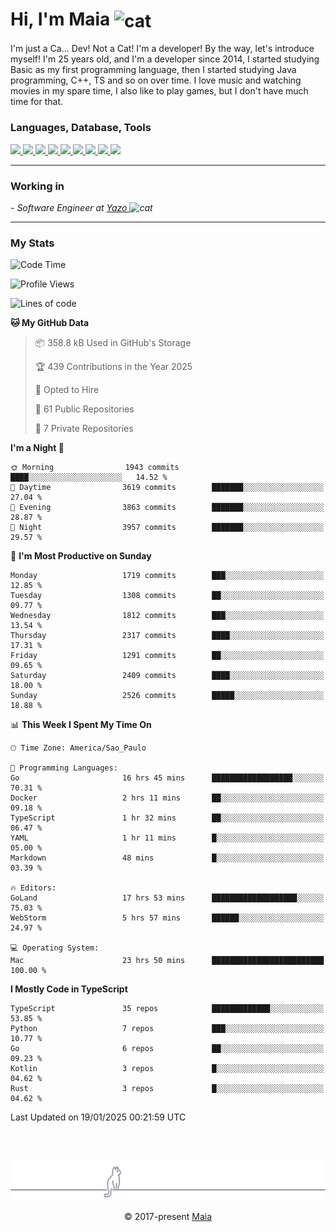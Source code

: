 <h1 align="left">Hi, I'm Maia 
<img src="https://emojis.slackmojis.com/emojis/images/1643509834/36299/black-cat.gif?1643509834" width="50" height="60" align="center"  alt="cat"/>
</h1>

I'm just a Ca... Dev! Not a Cat! I'm a developer! By the way, let's introduce myself!
I'm 25 years old, and I'm a developer since 2014, I started studying Basic as my first programming
language, then I started studying Java programming, C++, TS and so on over time.
I love music and watching movies in my spare time, I also like to play games, but I don't have much time for that.

<h3 align="left">Languages, Database, Tools</h3>
<p>
  <a href="https://www.typescriptlang.org">
    <img src="https://skillicons.dev/icons?i=ts" />
  </a>
  <a href="https://go.dev">
    <img src="https://skillicons.dev/icons?i=go" />
  </a>
  <a href="https://www.python.org">
    <img src="https://skillicons.dev/icons?i=python" />
  </a>
  <a href="https://gradle.org">
    <img src="https://skillicons.dev/icons?i=gradle" />
  </a>
  <a href="https://redis.io">
    <img src="https://skillicons.dev/icons?i=redis" />
  </a>
  <a href="https://www.mongodb.com">
    <img src="https://skillicons.dev/icons?i=mongodb" />
  </a>
  <a href="https://nodejs.org">
    <img src="https://skillicons.dev/icons?i=nodejs" />
  </a>
  <a href="https://www.javascript.com">
    <img src="https://skillicons.dev/icons?i=js" />
  </a>
  <a href="https://www.docker.com">
    <img src="https://skillicons.dev/icons?i=docker" />
  </a>
</p>

<hr/>

<h3>Working in</h3>

<p><em> - Software Engineer at <a href="[https://pdasolucoes.com.br](https://yazo.com.br/)">Yazo
</a><img src="https://media.giphy.com/media/WUlplcMpOCEmTGBtBW/giphy.gif" width="30" alt="cat"> 
</em></p>

<hr/>

### My Stats

<!--START_SECTION:waka-->
![Code Time](http://img.shields.io/badge/Code%20Time-5%2C138%20hrs%201%20min-blue)

![Profile Views](http://img.shields.io/badge/Profile%20Views-7-blue)

![Lines of code](https://img.shields.io/badge/From%20Hello%20World%20I%27ve%20Written-4.2%20million%20lines%20of%20code-blue)

**🐱 My GitHub Data** 

> 📦 358.8 kB Used in GitHub's Storage 
 > 
> 🏆 439 Contributions in the Year 2025
 > 
> 💼 Opted to Hire
 > 
> 📜 61 Public Repositories 
 > 
> 🔑 7 Private Repositories 
 > 
**I'm a Night 🦉** 

```text
🌞 Morning                1943 commits        ████░░░░░░░░░░░░░░░░░░░░░   14.52 % 
🌆 Daytime                3619 commits        ███████░░░░░░░░░░░░░░░░░░   27.04 % 
🌃 Evening                3863 commits        ███████░░░░░░░░░░░░░░░░░░   28.87 % 
🌙 Night                  3957 commits        ███████░░░░░░░░░░░░░░░░░░   29.57 % 
```
📅 **I'm Most Productive on Sunday** 

```text
Monday                   1719 commits        ███░░░░░░░░░░░░░░░░░░░░░░   12.85 % 
Tuesday                  1308 commits        ██░░░░░░░░░░░░░░░░░░░░░░░   09.77 % 
Wednesday                1812 commits        ███░░░░░░░░░░░░░░░░░░░░░░   13.54 % 
Thursday                 2317 commits        ████░░░░░░░░░░░░░░░░░░░░░   17.31 % 
Friday                   1291 commits        ██░░░░░░░░░░░░░░░░░░░░░░░   09.65 % 
Saturday                 2409 commits        ████░░░░░░░░░░░░░░░░░░░░░   18.00 % 
Sunday                   2526 commits        █████░░░░░░░░░░░░░░░░░░░░   18.88 % 
```


📊 **This Week I Spent My Time On** 

```text
🕑︎ Time Zone: America/Sao_Paulo

💬 Programming Languages: 
Go                       16 hrs 45 mins      ██████████████████░░░░░░░   70.31 % 
Docker                   2 hrs 11 mins       ██░░░░░░░░░░░░░░░░░░░░░░░   09.18 % 
TypeScript               1 hr 32 mins        ██░░░░░░░░░░░░░░░░░░░░░░░   06.47 % 
YAML                     1 hr 11 mins        █░░░░░░░░░░░░░░░░░░░░░░░░   05.00 % 
Markdown                 48 mins             █░░░░░░░░░░░░░░░░░░░░░░░░   03.39 % 

🔥 Editors: 
GoLand                   17 hrs 53 mins      ███████████████████░░░░░░   75.03 % 
WebStorm                 5 hrs 57 mins       ██████░░░░░░░░░░░░░░░░░░░   24.97 % 

💻 Operating System: 
Mac                      23 hrs 50 mins      █████████████████████████   100.00 % 
```

**I Mostly Code in TypeScript** 

```text
TypeScript               35 repos            █████████████░░░░░░░░░░░░   53.85 % 
Python                   7 repos             ███░░░░░░░░░░░░░░░░░░░░░░   10.77 % 
Go                       6 repos             ██░░░░░░░░░░░░░░░░░░░░░░░   09.23 % 
Kotlin                   3 repos             █░░░░░░░░░░░░░░░░░░░░░░░░   04.62 % 
Rust                     3 repos             █░░░░░░░░░░░░░░░░░░░░░░░░   04.62 % 
```




 Last Updated on 19/01/2025 00:21:59 UTC
<!--END_SECTION:waka-->


<br/>
<br/>

<p align="center"><img src="https://raw.githubusercontent.com/gabrielmaialva33/gabrielmaialva33/master/assets/gray0_ctp_on_line.svg?sanitize=true" /></p>
<p align="center">&copy; 2017-present <a href="https://github.com/gabrielmaialva33/" target="_blank">Maia</a>
